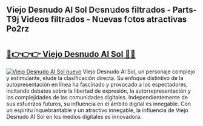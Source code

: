 ## Viejo Desnudo Al Sol D𝚎sn𝚞dos filtr𝚊dos - Parts-T9j Vid𝚎os filtr𝚊dos - N𝚞evas f𝚘tos atr𝚊ctivas Po2rz

# <h2><a href="http://mb9koy.tromn.icu/?c=Viejo+Desnudo+Al+Sol">🔗👉👉👉 Viejo Desnudo Al Sol 🔗🔗</a></h2>

[![Viejo Desnudo Al Sol nuevo](https://i.imgur.com/pEAQMta.gif)](http://mb9koy.tromn.icu/?c=Viejo+Desnudo+Al+Sol)
Viejo Desnudo Al Sol, un personaje complejo y estimulante, elude la clasificación directa. Su enfoque distintivo de la autopresentación en línea ha fascinado y provocado a los espectadores, incitando debates sobre la libertad de expresión, la autorrepresentación y las complejidades de las comunidades digitales. Independientemente de sus esfuerzos futuros, su influencia en el ámbito digital es innegable. Con un espíritu inquebrantable y un atractivo innegable, la influencia de Viejo Desnudo Al Sol en los medios digitales es innovadora.
